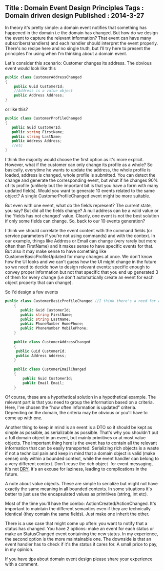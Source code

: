 Title : Domain Event Design Principles
Tags : Domain driven design
Published : 2014-3-27
---

In theory it's pretty simple: a domain event notifies that something has happened in the domain i.e the domain has changed. But how do we design the event to capture the relevant information? That event can have many subscribers(handlers) and each handler should interpret the event properly. There's no recipe here and no single truth, but I'll try here to present the principles I'm using when I'm thinking about a domain event.

 Let's consider this scenario: Customer changes its address. The obvious event would look like this

  

```csharp
public class CustomerAddressChanged 
{
	public Guid CustomerId;
	//Address is a value object
	public Address Address;
}

```
  or like this?

  

```csharp
public class CustomerProfileChanged
{
   public Guid CustomerId;
   public string FirstName;
   public string LastName;
   public Address Address;
   //etc
}

```
  I think the majority would choose the first option as it's more explicit. However, what if the customer can only change its profile as a whole? So basically, everytime he wants to update the address, the whole profile is loaded, address is changed, whole profile is submitted. You can detect the change and generate the corresponding event, but what if he changes 90% of its profile (unlikely but the important bit is that you have a form with many updated fields). Would you want to generate 10 events related to the same object? A single CustomerProfileChanged event might be more suitable.

 But even with one event, what do the fields represent? The current state, you say? But did all the fields change? A null address can be a valid value or the 'fields has not changed' value. Clearly, one event is not the best solution if only some fields can change. So, back to our 10 events generation?

 I think we should correlate the event content with the command fields (or service parameters if you're not using commands) and with the context. In our example, things like Address or Email can change (very rarely but more often than FirstName) and it makes sense to have specific events for that. But also it may make sense to have something like CustomerBasicProfileUpdated for many changes at once. We don't know how the UI looks and we can't guess how the UI might change in the future so we need to decide how to design relevant events: specific enough to convey proper information but not that specific that you end up generated 3 of them for every change (i.e don't automatically create an event for each object property that can change).

 So I'd design a few events

  

```csharp
public class CustomerBasicProfileChanged //I think there's a need for a better name though
	{
	   public Guid CustomerId;
	   public string FirstName;
	   public string LastName;
	   public PhoneNumber HomePhone;
	   public PhoneNumber MobilePhone;
	}
	
	public class CustomerAddressChanged
	{
	 public Guid CustomerId;
	 public Address Address;
	}
	
	public class CustomerEmailChanged
	{
		public Guid CustomerId;
		public Email Email;		
	}

```
  Of course, these are a hypothetical solution in a hypothetical example. The relevant part is that you need to group the information based on a criteria. Here, I've chosen the "how often information is updated" criteria. Depending on the domain, the criteria may be obvious or you'll have to come up with one.

 Another thing to keep in mind is an event is a DTO so it should be kept as simple as possible, as serializable as possible. That's why you shouldn't put a full domain object in an event, but mainly primitives or at most value objects. The important thing here is the event has to contain all the relevant information that can be easily transported. Serializing rich objects is a waste if not a technical pain and keep in mind that a domain object is valid (make sense) only within a bounded context, while the event handler can belong to a very different context. Don't reuse the rich object  for event messaging, it's not [DRY](http://www.sapiensworks.com/blog/post/2014/01/15/DRY-Code-Rich-Code.aspx), it's an excuse for laziness, leading to complications in the future.

 A note about value objects. These are simple to serialize but might not have exactly the same meaning in all bounded contexts. In some situations it's better to just use the encapsulated values as primitives (string, int etc).

 Most of the time you'll have the combo: ActionCreated/ActionChanged. It's important to maintain the different semantics even if they are technically identical (they contain the same fields). Just make one inherit the other.

 There is a use case that might come up often: you want to notify that a status has changed. You have 2 options: make an event for each status or make an StatusChanged event containing the new status. In my experience, the second option is the more maintainable one. The downside is that an event handler has to check if it's the status it cares for. A small price to pay, in my opinion.

 If you have tips about domain event design please share your experience with a comment.